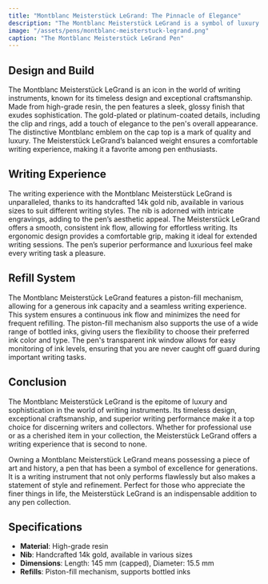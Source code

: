 ```yaml
---
title: "Montblanc Meisterstück LeGrand: The Pinnacle of Elegance"
description: "The Montblanc Meisterstück LeGrand is a symbol of luxury and sophistication, renowned for its impeccable craftsmanship and timeless design. It is the ultimate writing instrument for those who appreciate the finer things in life."
image: "/assets/pens/montblanc-meisterstuck-legrand.png"
caption: "The Montblanc Meisterstück LeGrand Pen"
---
```


## Design and Build

The Montblanc Meisterstück LeGrand is an icon in the world of writing instruments, known for its timeless design and exceptional craftsmanship. Made from high-grade resin, the pen features a sleek, glossy finish that exudes sophistication. The gold-plated or platinum-coated details, including the clip and rings, add a touch of elegance to the pen's overall appearance. The distinctive Montblanc emblem on the cap top is a mark of quality and luxury. The Meisterstück LeGrand’s balanced weight ensures a comfortable writing experience, making it a favorite among pen enthusiasts.

## Writing Experience

The writing experience with the Montblanc Meisterstück LeGrand is unparalleled, thanks to its handcrafted 14k gold nib, available in various sizes to suit different writing styles. The nib is adorned with intricate engravings, adding to the pen’s aesthetic appeal. The Meisterstück LeGrand offers a smooth, consistent ink flow, allowing for effortless writing. Its ergonomic design provides a comfortable grip, making it ideal for extended writing sessions. The pen’s superior performance and luxurious feel make every writing task a pleasure.

## Refill System

The Montblanc Meisterstück LeGrand features a piston-fill mechanism, allowing for a generous ink capacity and a seamless writing experience. This system ensures a continuous ink flow and minimizes the need for frequent refilling. The piston-fill mechanism also supports the use of a wide range of bottled inks, giving users the flexibility to choose their preferred ink color and type. The pen's transparent ink window allows for easy monitoring of ink levels, ensuring that you are never caught off guard during important writing tasks.

## Conclusion

The Montblanc Meisterstück LeGrand is the epitome of luxury and sophistication in the world of writing instruments. Its timeless design, exceptional craftsmanship, and superior writing performance make it a top choice for discerning writers and collectors. Whether for professional use or as a cherished item in your collection, the Meisterstück LeGrand offers a writing experience that is second to none.

Owning a Montblanc Meisterstück LeGrand means possessing a piece of art and history, a pen that has been a symbol of excellence for generations. It is a writing instrument that not only performs flawlessly but also makes a statement of style and refinement. Perfect for those who appreciate the finer things in life, the Meisterstück LeGrand is an indispensable addition to any pen collection.

## Specifications

- **Material**: High-grade resin
- **Nib**: Handcrafted 14k gold, available in various sizes
- **Dimensions**: Length: 145 mm (capped), Diameter: 15.5 mm
- **Refills**: Piston-fill mechanism, supports bottled inks
